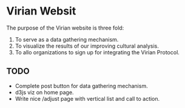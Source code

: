 # Virian Websit

The purpose of the Virian website is three fold:

1. To serve as a data gathering mechanism.
2. To visualize the results of our improving cultural analysis.
3. To allo organizations to sign up for integrating the Virian Protocol.

## TODO
- Complete post button for data gathering mechanism.
- d3js viz on home page.
- Write nice /adjust page with vertical list and call to action.
